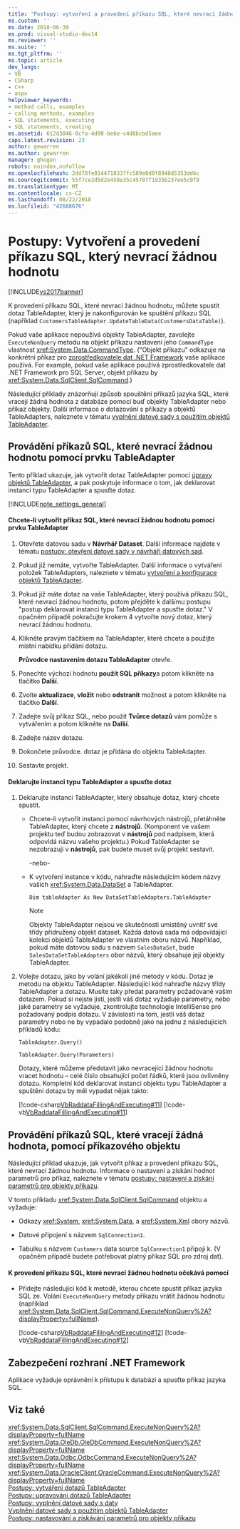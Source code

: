 ```yaml
---
title: 'Postupy: vytvoření a provedení příkazu SQL, které nevrací žádnou hodnotu | Dokumentace Microsoftu'
ms.custom: ''
ms.date: 2018-06-30
ms.prod: visual-studio-dev14
ms.reviewer: ''
ms.suite: ''
ms.tgt_pltfrm: ''
ms.topic: article
dev_langs:
- VB
- CSharp
- C++
- aspx
helpviewer_keywords:
- method calls, examples
- calling methods, examples
- SQL statements, executing
- SQL statements, creating
ms.assetid: 612d3046-0cfa-4d90-be6e-c4d6bcbd5aee
caps.latest.revision: 23
author: gewarren
ms.author: gewarren
manager: ghogen
robots: noindex,nofollow
ms.openlocfilehash: 2dd78fe0144718337fc589e0d8f8948d5353dd6c
ms.sourcegitcommit: 55f7ce2d5d2e458e35c45787f1935b237ee5c9f8
ms.translationtype: MT
ms.contentlocale: cs-CZ
ms.lasthandoff: 08/22/2018
ms.locfileid: "42668676"
---
```

# <a name="how-to-create-and-execute-an-sql-statement-that-returns-no-value"></a>Postupy: Vytvoření a provedení příkazu SQL, který nevrací žádnou hodnotu
[!INCLUDE[vs2017banner](../includes/vs2017banner.md)]

K provedení příkazu SQL, které nevrací žádnou hodnotu, můžete spustit dotaz TableAdapter, který je nakonfigurován ke spuštění příkazu SQL (například `CustomersTableAdapter.UpdateTableData(CustomersDataTable)`).  
  
 Pokud vaše aplikace nepoužívá objekty TableAdapter, zavolejte `ExecuteNonQuery` metodu na objekt příkazu nastavení jeho `CommandType` vlastnost <xref:System.Data.CommandType>. ("Objekt příkazu" odkazuje na konkrétní příkaz pro [zprostředkovatele dat .NET Framework](http://msdn.microsoft.com/library/03a9fc62-2d24-491a-9fe6-d6bdb6dcb131) vaše aplikace používá. For example, pokud vaše aplikace používá zprostředkovatele dat .NET Framework pro SQL Server, objekt příkazu by <xref:System.Data.SqlClient.SqlCommand>.)  
  
 Následující příklady znázorňují způsob spouštění příkazů jazyka SQL, které vracejí žádná hodnota z databáze pomocí buď objekty TableAdapter nebo příkaz objekty. Další informace o dotazování s příkazy a objektů TableAdapters, naleznete v tématu [vyplnění datové sady s použitím objektů TableAdapter](../data-tools/fill-datasets-by-using-tableadapters.md).  
  
## <a name="executing-sql-statements-that-return-no-values-using-a-tableadapter"></a>Provádění příkazů SQL, které nevrací žádnou hodnotu pomocí prvku TableAdapter  
 Tento příklad ukazuje, jak vytvořit dotaz TableAdapter pomocí [úpravy objektů TableAdapter](../data-tools/editing-tableadapters.md), a pak poskytuje informace o tom, jak deklarovat instanci typu TableAdapter a spusťte dotaz.  
  
 [!INCLUDE[note_settings_general](../includes/note-settings-general-md.md)]  
  
#### <a name="to-create-an-sql-statement-that-returns-no-value-using-a-tableadapter"></a>Chcete-li vytvořit příkaz SQL, které nevrací žádnou hodnotu pomocí prvku TableAdapter  
  
1.  Otevřete datovou sadu v **Návrhář Dataset**. Další informace najdete v tématu [postupy: otevření datové sady v návrháři datových sad](http://msdn.microsoft.com/library/36fc266f-365b-42cb-aebb-c993dc2c47c3).  
  
2.  Pokud již nemáte, vytvořte TableAdapter. Další informace o vytváření položek TableAdapters, naleznete v tématu [vytvoření a konfigurace objektů TableAdapter](../data-tools/create-and-configure-tableadapters.md).  
  
3.  Pokud již máte dotaz na vaše TableAdapter, který používá příkazu SQL, které nevrací žádnou hodnotu, potom přejděte k dalšímu postupu "postup deklarovat instanci typu TableAdapter a spusťte dotaz." V opačném případě pokračujte krokem 4 vytvořte nový dotaz, který nevrací žádnou hodnotu.  
  
4.  Klikněte pravým tlačítkem na TableAdapter, které chcete a použijte místní nabídku přidání dotazu.  
  
     **Průvodce nastavením dotazu TableAdapter** otevře.  
  
5.  Ponechte výchozí hodnotu **použít SQL příkazy**a potom klikněte na tlačítko **Další**.  
  
6.  Zvolte **aktualizace**, **vložit** nebo **odstranit** možnost a potom klikněte na tlačítko **Další**.  
  
7.  Zadejte svůj příkaz SQL, nebo použít **Tvůrce dotazů** vám pomůže s vytvářením a potom klikněte na **Další**.  
  
8.  Zadejte název dotazu.  
  
9. Dokončete průvodce. dotaz je přidána do objektu TableAdapter.  
  
10. Sestavte projekt.  
  
#### <a name="to-declare-an-instance-of-the-tableadapter-and-execute-the-query"></a>Deklarujte instanci typu TableAdapter a spusťte dotaz  
  
1.  Deklarujte instanci TableAdapter, který obsahuje dotaz, který chcete spustit.  
  
    -   Chcete-li vytvořit instanci pomocí návrhových nástrojů, přetáhněte TableAdapter, který chcete z **nástrojů**. (Komponent ve vašem projektu teď budou zobrazovat v **nástrojů** pod nadpisem, která odpovídá názvu vašeho projektu.) Pokud TableAdapter se nezobrazují v **nástrojů**, pak budete muset svůj projekt sestavit.  
  
         -nebo-  
  
    -   K vytvoření instance v kódu, nahraďte následujícím kódem názvy vašich <xref:System.Data.DataSet> a TableAdapter.  
  
         `Dim tableAdapter As New DataSetTableAdapters.TableAdapter`  
  
        > [!NOTE]
        >  Objekty TableAdapter nejsou ve skutečnosti umístěný uvnitř své třídy přidružený objekt dataset. Každá datová sada má odpovídající kolekci objektů TableAdapter ve vlastním oboru názvů. Například, pokud máte datovou sadu s názvem `SalesDataSet`, bude `SalesDataSetTableAdapters` obor názvů, který obsahuje její objekty TableAdapter.  
  
2.  Volejte dotazu, jako by volání jakékoli jiné metody v kódu. Dotaz je metodu na objektu TableAdapter. Následující kód nahraďte názvy třídy TableAdapter a dotazu. Musíte taky předat parametry požadované vaším dotazem. Pokud si nejste jistí, jestli váš dotaz vyžaduje parametry, nebo jaké parametry se vyžaduje, zkontrolujte technologie IntelliSense pro požadovaný podpis dotazu. V závislosti na tom, jestli váš dotaz parametry nebo ne by vypadalo podobně jako na jednu z následujících příkladů kódu:  
  
     `TableAdapter.Query()`  
  
     `TableAdapter.Query(Parameters)`  
  
     Dotazy, které můžeme představit jako nevracející žádnou hodnotu vracet hodnotu – celé číslo obsahující počet řádků, které jsou ovlivněny dotazu. Kompletní kód deklarovat instanci objektu typu TableAdapter a spuštění dotazu by měl vypadat nějak takto:  
  
     [!code-csharp[VbRaddataFillingAndExecuting#11](../snippets/csharp/VS_Snippets_VBCSharp/VbRaddataFillingAndExecuting/CS/Form2.cs#11)]
     [!code-vb[VbRaddataFillingAndExecuting#11](../snippets/visualbasic/VS_Snippets_VBCSharp/VbRaddataFillingAndExecuting/VB/Form2.vb#11)]  
  
## <a name="executing-sql-statements-that-return-no-value-using-a-command-object"></a>Provádění příkazů SQL, které vracejí žádná hodnota, pomocí příkazového objektu  
 Následující příklad ukazuje, jak vytvořit příkaz a provedení příkazu SQL, které nevrací žádnou hodnotu. Informace o nastavení a získání hodnot parametrů pro příkaz, naleznete v tématu [postupy: nastavení a získání parametrů pro objekty příkazu](http://msdn.microsoft.com/library/10110ecc-d2ed-4796-bb8f-74f2ecd40787).  
  
 V tomto příkladu <xref:System.Data.SqlClient.SqlCommand> objektu a vyžaduje:  
  
-   Odkazy <xref:System>, <xref:System.Data>, a <xref:System.Xml> obory názvů.  
  
-   Datové připojení s názvem `SqlConnection1`.  
  
-   Tabulku s názvem `Customers` data source `SqlConnection1` připojí k. (V opačném případě budete potřebovat platný příkaz SQL pro zdroj dat).  
  
#### <a name="to-execute-an-sql-statement-that-returns-no-value-using-a-datacommand"></a>K provedení příkazu SQL, které nevrací žádnou hodnotu očekává pomocí  
  
-   Přidejte následující kód k metodě, kterou chcete spustit příkaz jazyka SQL ze. Volání `ExecuteNonQuery` metody příkazu vrátit žádnou hodnotu (například <xref:System.Data.SqlClient.SqlCommand.ExecuteNonQuery%2A?displayProperty=fullName>).  
  
     [!code-csharp[VbRaddataFillingAndExecuting#12](../snippets/csharp/VS_Snippets_VBCSharp/VbRaddataFillingAndExecuting/CS/Form2.cs#12)]
     [!code-vb[VbRaddataFillingAndExecuting#12](../snippets/visualbasic/VS_Snippets_VBCSharp/VbRaddataFillingAndExecuting/VB/Form2.vb#12)]  
  
## <a name="net-framework-security"></a>Zabezpečení rozhraní .NET Framework  
 Aplikace vyžaduje oprávnění k přístupu k databázi a spusťte příkaz jazyka SQL.  
  
## <a name="see-also"></a>Viz také  
 <xref:System.Data.SqlClient.SqlCommand.ExecuteNonQuery%2A?displayProperty=fullName>   
 <xref:System.Data.OleDb.OleDbCommand.ExecuteNonQuery%2A?displayProperty=fullName>   
 <xref:System.Data.Odbc.OdbcCommand.ExecuteNonQuery%2A?displayProperty=fullName>   
 <xref:System.Data.OracleClient.OracleCommand.ExecuteNonQuery%2A?displayProperty=fullName>   
 [Postupy: vytváření dotazů TableAdapter](../data-tools/how-to-create-tableadapter-queries.md)   
 [Postupy: upravování dotazů TableAdapter](../data-tools/how-to-edit-tableadapter-queries.md)   
 [Postupy: vyplnění datové sady s daty](../data-tools/how-to-fill-a-dataset-with-data.md)   
 [Vyplnění datové sady s použitím objektů TableAdapter](../data-tools/fill-datasets-by-using-tableadapters.md)   
 [Postupy: nastavování a získávání parametrů pro objekty příkazu](http://msdn.microsoft.com/library/10110ecc-d2ed-4796-bb8f-74f2ecd40787)
